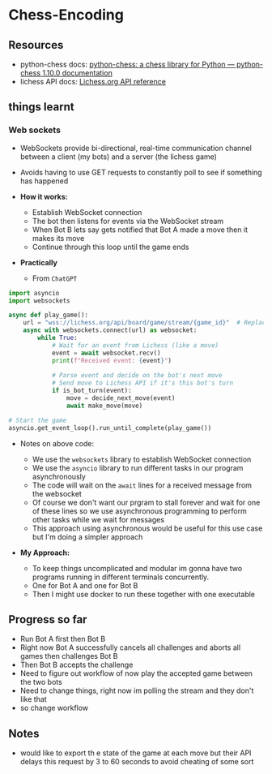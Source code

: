 # Chess-Encoding


## Resources

- python-chess docs: [python-chess: a chess library for Python — python-chess 1.10.0 documentation](https://python-chess.readthedocs.io/en/latest/)
- lichess API docs: [Lichess.org API reference](https://lichess.org/api#tag/Challenges/operation/challengeAccept)


## things learnt

### Web sockets

- WebSockets provide bi-directional, real-time communication channel between a client (my bots) and a server (the lichess game)
- Avoids having to use GET requests to constantly poll to see if something has happened
- **How it works:**
    - Establish WebSocket connection 
    - The bot then listens for events via the WebSocket stream
    - When Bot B lets say gets notified that Bot A made a move then it makes its move
    - Continue through this loop until the game ends

- **Practically**
    - From `ChatGPT`
```python
import asyncio
import websockets

async def play_game():
    url = "wss://lichess.org/api/board/game/stream/{game_id}"  # Replace with actual game stream URL
    async with websockets.connect(url) as websocket:
        while True:
            # Wait for an event from Lichess (like a move)
            event = await websocket.recv()
            print(f"Received event: {event}")
            
            # Parse event and decide on the bot's next move
            # Send move to Lichess API if it's this bot's turn
            if is_bot_turn(event):
                move = decide_next_move(event)
                await make_move(move)

# Start the game
asyncio.get_event_loop().run_until_complete(play_game())
```
- Notes on above code:
    - We use the `websockets` library to establish WebSocket connection
    - We use the `asyncio` library to run different tasks in our program asynchronously
    - The code will wait on the `await` lines for a received message from the websocket
    - Of course we don't want our prgram to stall forever and wait for one of these lines so we use asynchronous programming to perform other tasks while we wait for messages
    - This approach using asynchronous would be useful for this use case but I'm doing a simpler approach

- **My Approach:**
    - To keep things uncomplicated and modular im gonna have two programs running in different terminals concurrently. 
    - One for Bot A and one for Bot B
    - Then I might use docker to run these together with one executable


## Progress so far

- Run Bot A first then Bot B
- Right now Bot A successfully cancels all challenges and aborts all games then challenges Bot B
- Then Bot B accepts the challenge
- Need to figure out workflow of now play the accepted game between the two bots
- Need to change things, right now im polling the stream and they don't like that
- so change workflow

## Notes

- would like to export th   e state of the game at each move but their API delays this request by 3 to 60 seconds to avoid cheating of some sort